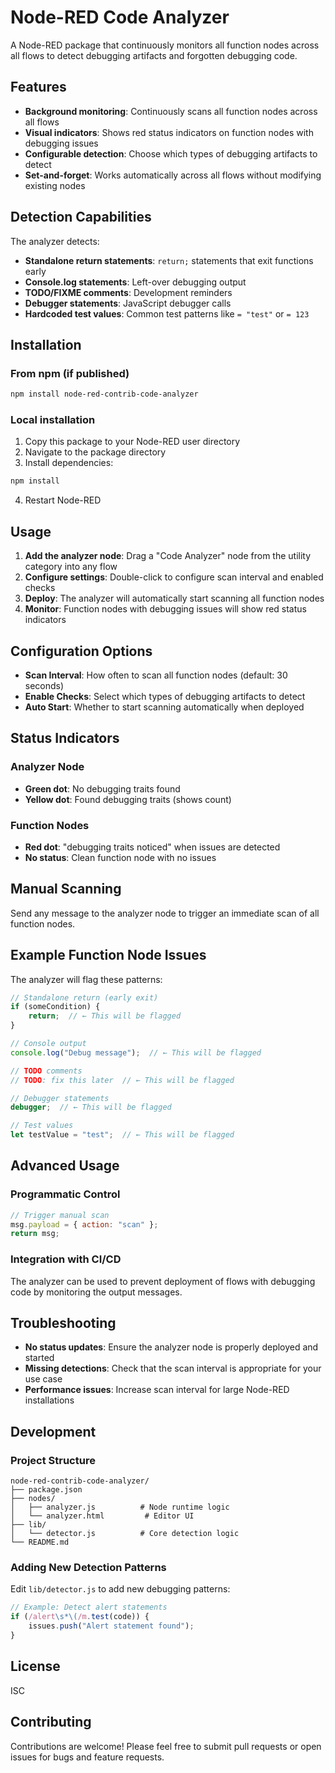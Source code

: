 # Node-RED Code Analyzer

A Node-RED package that continuously monitors all function nodes across all flows to detect debugging artifacts and forgotten debugging code.

## Features

- **Background monitoring**: Continuously scans all function nodes across all flows
- **Visual indicators**: Shows red status indicators on function nodes with debugging issues
- **Configurable detection**: Choose which types of debugging artifacts to detect
- **Set-and-forget**: Works automatically across all flows without modifying existing nodes

## Detection Capabilities

The analyzer detects:

- **Standalone return statements**: `return;` statements that exit functions early
- **Console.log statements**: Left-over debugging output
- **TODO/FIXME comments**: Development reminders
- **Debugger statements**: JavaScript debugger calls
- **Hardcoded test values**: Common test patterns like `= "test"` or `= 123`

## Installation

### From npm (if published)
```bash
npm install node-red-contrib-code-analyzer
```

### Local installation
1. Copy this package to your Node-RED user directory
2. Navigate to the package directory
3. Install dependencies:
```bash
npm install
```
4. Restart Node-RED

## Usage

1. **Add the analyzer node**: Drag a "Code Analyzer" node from the utility category into any flow
2. **Configure settings**: Double-click to configure scan interval and enabled checks
3. **Deploy**: The analyzer will automatically start scanning all function nodes
4. **Monitor**: Function nodes with debugging issues will show red status indicators

## Configuration Options

- **Scan Interval**: How often to scan all function nodes (default: 30 seconds)
- **Enable Checks**: Select which types of debugging artifacts to detect
- **Auto Start**: Whether to start scanning automatically when deployed

## Status Indicators

### Analyzer Node
- **Green dot**: No debugging traits found
- **Yellow dot**: Found debugging traits (shows count)

### Function Nodes
- **Red dot**: "debugging traits noticed" when issues are detected
- **No status**: Clean function node with no issues

## Manual Scanning

Send any message to the analyzer node to trigger an immediate scan of all function nodes.

## Example Function Node Issues

The analyzer will flag these patterns:

```javascript
// Standalone return (early exit)
if (someCondition) {
    return;  // ← This will be flagged
}

// Console output
console.log("Debug message");  // ← This will be flagged

// TODO comments
// TODO: fix this later  // ← This will be flagged

// Debugger statements
debugger;  // ← This will be flagged

// Test values
let testValue = "test";  // ← This will be flagged
```

## Advanced Usage

### Programmatic Control
```javascript
// Trigger manual scan
msg.payload = { action: "scan" };
return msg;
```

### Integration with CI/CD
The analyzer can be used to prevent deployment of flows with debugging code by monitoring the output messages.

## Troubleshooting

- **No status updates**: Ensure the analyzer node is properly deployed and started
- **Missing detections**: Check that the scan interval is appropriate for your use case
- **Performance issues**: Increase scan interval for large Node-RED installations

## Development

### Project Structure
```
node-red-contrib-code-analyzer/
├── package.json
├── nodes/
│   ├── analyzer.js          # Node runtime logic
│   └── analyzer.html         # Editor UI
├── lib/
│   └── detector.js          # Core detection logic
└── README.md
```

### Adding New Detection Patterns

Edit `lib/detector.js` to add new debugging patterns:

```javascript
// Example: Detect alert statements
if (/alert\s*\(/m.test(code)) {
    issues.push("Alert statement found");
}
```

## License

ISC

## Contributing

Contributions are welcome! Please feel free to submit pull requests or open issues for bugs and feature requests.